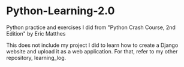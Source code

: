 # Python-Learning-2.0
Python practice and exercises I did from "Python Crash Course, 2nd Edition" by Eric Matthes

This does not include my project I did to learn how to create a Django website and upload it as a web application. For that, refer to my other repository, learning_log.
